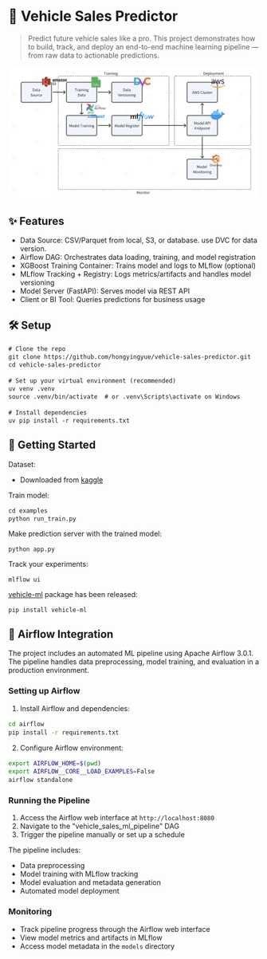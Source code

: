 # 🚗 Vehicle Sales Predictor

> Predict future vehicle sales like a pro. This project demonstrates how to build, track, and deploy an end-to-end machine learning pipeline — from raw data to actionable predictions.

![](./docs/assets/arch.png)


## ✨ Features

- Data Source: CSV/Parquet from local, S3, or database. use DVC for data version.
- Airflow DAG: Orchestrates data loading, training, and model registration
- XGBoost Training Container: Trains model and logs to MLflow (optional)
- MLflow Tracking + Registry: Logs metrics/artifacts and handles model versioning
- Model Server (FastAPI): Serves model via REST API
- Client or BI Tool: Queries predictions for business usage


## 🛠️ Setup
```shell
# Clone the repo
git clone https://github.com/hongyingyue/vehicle-sales-predictor.git
cd vehicle-sales-predictor

# Set up your virtual environment (recommended)
uv venv .venv
source .venv/bin/activate  # or .venv\Scripts\activate on Windows

# Install dependencies
uv pip install -r requirements.txt
```


## 🚀 Getting Started

Dataset:
- Downloaded from [kaggle](https://www.kaggle.com/datasets/brendayue/china-vehicle-sales-data)


Train model:
```shell
cd examples
python run_train.py
```

Make prediction server with the trained model:
```shell
python app.py
```

Track your experiments:
```
mlflow ui
```

[vehicle-ml](https://pypi.org/project/vehicle-ml/) package has been released:
```
pip install vehicle-ml
```


## 🔄 Airflow Integration

The project includes an automated ML pipeline using Apache Airflow 3.0.1. The pipeline handles data preprocessing, model training, and evaluation in a production environment.

### Setting up Airflow

1. Install Airflow and dependencies:
```bash
cd airflow
pip install -r requirements.txt
```

2. Configure Airflow environment:
```bash
export AIRFLOW_HOME=$(pwd)
export AIRFLOW__CORE__LOAD_EXAMPLES=False
airflow standalone
```

### Running the Pipeline

1. Access the Airflow web interface at `http://localhost:8080`
2. Navigate to the "vehicle_sales_ml_pipeline" DAG
3. Trigger the pipeline manually or set up a schedule

The pipeline includes:
- Data preprocessing
- Model training with MLflow tracking
- Model evaluation and metadata generation
- Automated model deployment

### Monitoring

- Track pipeline progress through the Airflow web interface
- View model metrics and artifacts in MLflow
- Access model metadata in the `models` directory
